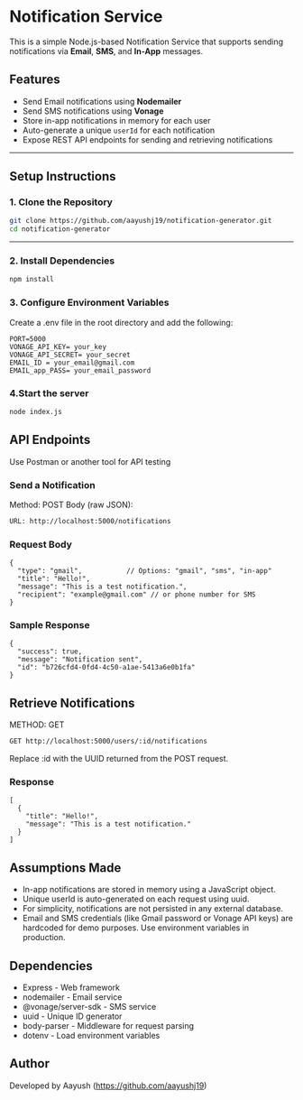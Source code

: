 # Notification Service 

This is a simple Node.js-based Notification Service that supports sending notifications via **Email**, **SMS**, and **In-App** messages.

## Features

- Send Email notifications using **Nodemailer**
- Send SMS notifications using **Vonage**
- Store in-app notifications in memory for each user
- Auto-generate a unique `userId` for each notification
- Expose REST API endpoints for sending and retrieving notifications

---

## Setup Instructions

### 1. Clone the Repository

```bash
git clone https://github.com/aayushj19/notification-generator.git
cd notification-generator
```
---

### 2. Install Dependencies 
```bash
npm install
```
### 3. Configure Environment Variables 
Create a .env file in the root directory and add the following:
```
PORT=5000
VONAGE_API_KEY= your_key
VONAGE_API_SECRET= your_secret
EMAIL_ID = your_email@gmail.com
EMAIL_app_PASS= your_email_password
```
### 4.Start the server
```bash
node index.js
```

## API Endpoints

Use Postman or another tool for API testing

 ### Send a Notification
Method: POST
Body (raw JSON):
```bash
URL: http://localhost:5000/notifications
```
### Request Body
```
{
  "type": "gmail",           // Options: "gmail", "sms", "in-app"
  "title": "Hello!",
  "message": "This is a test notification.",
  "recipient": "example@gmail.com" // or phone number for SMS
}
```
### Sample Response

```
{
  "success": true,
  "message": "Notification sent",
  "id": "b726cfd4-0fd4-4c50-a1ae-5413a6e0b1fa"
}
```
## Retrieve Notifications
METHOD: GET
```bash
GET http://localhost:5000/users/:id/notifications
```
Replace :id with the UUID returned from the POST request.

### Response 
```
[
  {
    "title": "Hello!",
    "message": "This is a test notification."
  }
]
```
## Assumptions Made
- In-app notifications are stored in memory using a JavaScript object.
- Unique userId is auto-generated on each request using uuid.
- For simplicity, notifications are not persisted in any external database.
- Email and SMS credentials (like Gmail password or Vonage API keys) are hardcoded for demo purposes. Use environment variables in production.

## Dependencies
- Express - Web framework
- nodemailer - Email service
- @vonage/server-sdk - SMS service
- uuid - Unique ID generator
- body-parser - Middleware for request parsing
- dotenv - Load environment variables

## Author
Developed by Aayush (https://github.com/aayushj19)
